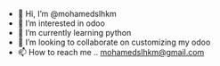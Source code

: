 - 👋 Hi, I’m @mohamedslhkm
- 👀 I’m interested in odoo 
- 🌱 I’m currently learning python
- 💞️ I’m looking to collaborate on customizing my odoo
- 📫 How to reach me .. mohamedslhkm@gmail.com  

<!---
mohamedslhkm/mohamedslhkm is a ✨ special ✨ repository because its `README.md` (this file) appears on your GitHub profile.
You can click the Preview link to take a look at your changes.
--->
